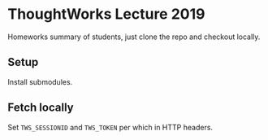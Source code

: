# ThoughtWorks Lecture 2019

Homeworks summary of students, just clone the repo and checkout locally.

## Setup

Install submodules.

## Fetch locally

Set `TWS_SESSIONID` and `TWS_TOKEN` per which in HTTP headers.
